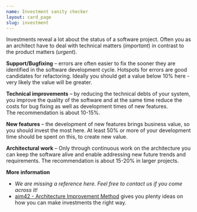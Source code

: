 ```yaml
---
name: Investment sanity checker
layout: card_page
slug: investment
---
```

Investments reveal a lot about the status of a software project.
Often you as an architect have to deal with technical matters (*important*) in contrast to the product matters (*urgent*).

**Support/Bugfixing** &ndash; errors are often easier to fix the sooner they are identified in the software development cycle.
Hotspots for errors are good candidates for refactoring.
Ideally you should get a value below 10% here - very likely the value will be greater.

**Technical improvements** &ndash; by reducing the technical debts of your system, you improve the quality of the software and at the same time reduce
the costs for bug fixing as well as development times of new features.  
The recommendation is about 10-15%.

**New features** &ndash; the development of new features brings business value, so you should invest the most here.
At least 50% or more of your development time should be spent on this, to create new value.

**Architectural work** &ndash; Only through continuous work on the architecture you can keep the software alive and enable addressing new future trends and requirements. The recommendation is about 15-20% in larger projects.

**More information**

* _We are missing a reference here. Feel free to contact us if you come across it!_
* [aim42 - Architecture Improvement Method](https://www.aim42.org/) gives you plenty ideas on how you can make investments the right way.
